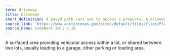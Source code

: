 ```yaml
---
term: driveway
title: Driveway
short_definition: A paved path cars use to access a property. A driveway leads to a garage or other parking structure.
source_link: 'https://www.austintexas.gov/sites/default/files/files/Planning/CodeNEXT/ALDC_PRD_23_LandDevelopmentCode_Combined_2017_0130_web.pdf'
source_name: CodeNext 2M-1 p.10
---
```



A surfaced area providing vehicular access within a lot, or shared between two lots, usually leading to a garage, other parking or loading area.